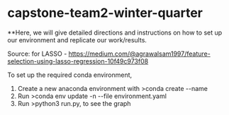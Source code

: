 # capstone-team2-winter-quarter

**Here, we will give detailed directions and instructions on how to set up our environment and replicate our work/results.


Source: for LASSO - https://medium.com/@agrawalsam1997/feature-selection-using-lasso-regression-10f49c973f08

To set up the required conda environment,
1. Create a new anaconda environment with >conda create --name <name>
2. Run >conda env update -n <name> --file environment.yaml
3. Run >python3 run.py, to see the graph
